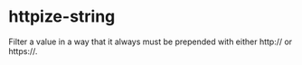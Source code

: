 # httpize-string
Filter a value in a way that it always must be prepended with either http:// or https://.
